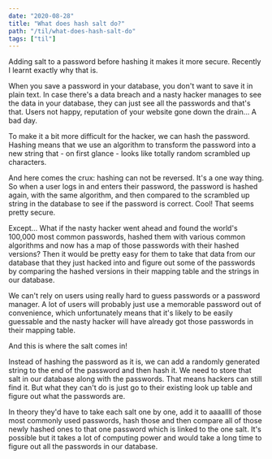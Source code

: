 ```yaml
---
date: "2020-08-28"
title: "What does hash salt do?"
path: "/til/what-does-hash-salt-do"
tags: ["til"]
---
```


Adding salt to a password before hashing it makes it more secure. Recently I learnt exactly why that is.

When you save a password in your database, you don't want to save it in plain text. In case there's a data breach and a nasty hacker manages to see the data in your database, they can just see all the passwords and that's that. Users not happy, reputation of your website gone down the drain... A bad day.

To make it a bit more difficult for the hacker, we can hash the password. Hashing means that we use an algorithm to transform the password into a new string that - on first glance - looks like totally random scrambled up characters.

And here comes the crux: hashing can not be reversed. It's a one way thing. So when a user logs in and enters their password, the password is hashed again, with the same algorithm, and then compared to the scrambled up string in the database to see if the password is correct. Cool! That seems pretty secure.

Except... What if the nasty hacker went ahead and found the world's 100,000 most common passwords, hashed them with various common algorithms and now has a map of those passwords with their hashed versions? Then it would be pretty easy for them to take that data from our database that they just hacked into and figure out some of the passwords by comparing the hashed versions in their mapping table and the strings in our database.

We can't rely on users using really hard to guess passwords or a password manager. A lot of users will probably just use a memorable password out of convenience, which unfortunately means that it's likely to be easily guessable and the nasty hacker will have already got those passwords in their mapping table.

And this is where the salt comes in!

Instead of hashing the password as it is, we can add a randomly generated string to the end of the password and then hash it.
We need to store that salt in our database along with the passwords. That means hackers can still find it. But what they can't do is just go to their existing look up table and figure out what the passwords are.

In theory they'd have to take each salt one by one, add it to aaaallll of those most commonly used passwords, hash those and then compare all of those newly hashed ones to that one password which is linked to the one salt. It's possible but it takes a lot of computing power and would take a long time to figure out all the passwords in our database.
